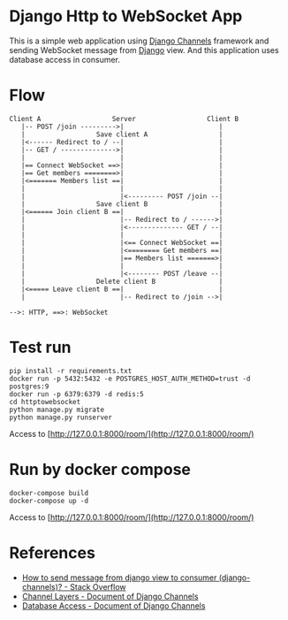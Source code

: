 # Django Http to WebSocket App
This is a simple web application using [Django Channels](https://channels.readthedocs.io/en/stable/) framework and sending WebSocket message from [Django](https://docs.djangoproject.com/) view.
And this application uses database access in consumer.

# Flow
```
Client A                  Server                  Client B
   |-- POST /join --------->|                        |
   |                  Save client A                  |
   |<------ Redirect to / --|                        |
   |-- GET / -------------->|                        |
   |                        |                        |
   |== Connect WebSocket ==>|                        |
   |== Get members ========>|                        |
   |<======= Members list ==|                        |
   |                        |                        |
   |                        |<--------- POST /join --|
   |                  Save client B                  |
   |<====== Join client B ==|                        |
   |                        |-- Redirect to / ------>|
   |                        |<-------------- GET / --|
   |                        |                        |
   |                        |<== Connect WebSocket ==|
   |                        |<======== Get members ==|
   |                        |== Members list =======>|
   |                        |                        |
   |                        |<-------- POST /leave --|
   |                  Delete client B                |
   |<===== Leave client B ==|                        |
   |                        |-- Redirect to /join -->|

-->: HTTP, ==>: WebSocket
```

# Test run
```
pip install -r requirements.txt
docker run -p 5432:5432 -e POSTGRES_HOST_AUTH_METHOD=trust -d postgres:9 
docker run -p 6379:6379 -d redis:5
cd httptowebsocket
python manage.py migrate
python manage.py runserver
```
Access to [http://127.0.0.1:8000/room/](http://127.0.0.1:8000/room/)

# Run by docker compose
```
docker-compose build
docker-compose up -d
```
Access to [http://127.0.0.1:8000/room/](http://127.0.0.1:8000/room/)

# References
- [How to send message from django view to consumer (django-channels)? - Stack Overflow](https://stackoverflow.com/questions/59943869/how-to-send-message-from-django-view-to-consumer-django-channels)
- [Channel Layers - Document of Django Channels](https://channels.readthedocs.io/en/stable/topics/channel_layers.html)
- [Database Access - Document of Django Channels](https://channels.readthedocs.io/en/stable/topics/databases.html)

